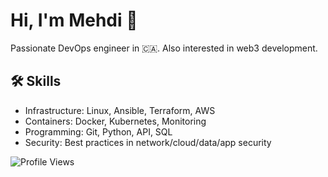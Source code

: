 <link rel="stylesheet" href="https://cdnjs.cloudflare.com/ajax/libs/font-awesome/6.0.0-beta3/css/all.min.css">

# Hi, I'm Mehdi 👋

Passionate DevOps engineer in 🇨🇦. Also interested in web3 development. 

## 🛠 Skills

- Infrastructure: Linux, Ansible, Terraform, AWS
- Containers: Docker, Kubernetes, Monitoring
- Programming: Git, Python, API, SQL
- Security: Best practices in network/cloud/data/app security

![Profile Views](https://komarev.com/ghpvc/?username=memor24&color=blue)
